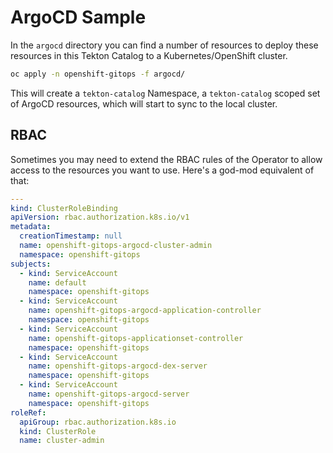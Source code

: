 # ArgoCD Sample

In the `argocd` directory you can find a number of resources to deploy these resources in this Tekton Catalog to a Kubernetes/OpenShift cluster.

```bash
oc apply -n openshift-gitops -f argocd/
```

This will create a `tekton-catalog` Namespace, a `tekton-catalog` scoped set of ArgoCD resources, which will start to sync to the local cluster.

## RBAC

Sometimes you may need to extend the RBAC rules of the Operator to allow access to the resources you want to use.  Here's a god-mod equivalent of that:

```yaml
---
kind: ClusterRoleBinding
apiVersion: rbac.authorization.k8s.io/v1
metadata:
  creationTimestamp: null
  name: openshift-gitops-argocd-cluster-admin
  namespace: openshift-gitops
subjects:
  - kind: ServiceAccount
    name: default
    namespace: openshift-gitops
  - kind: ServiceAccount
    name: openshift-gitops-argocd-application-controller
    namespace: openshift-gitops
  - kind: ServiceAccount
    name: openshift-gitops-applicationset-controller
    namespace: openshift-gitops
  - kind: ServiceAccount
    name: openshift-gitops-argocd-dex-server
    namespace: openshift-gitops
  - kind: ServiceAccount
    name: openshift-gitops-argocd-server
    namespace: openshift-gitops
roleRef:
  apiGroup: rbac.authorization.k8s.io
  kind: ClusterRole
  name: cluster-admin
```


